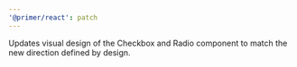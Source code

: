 ```yaml
---
'@primer/react': patch
---
```


Updates visual design of the Checkbox and Radio component to match the new direction defined by design.
